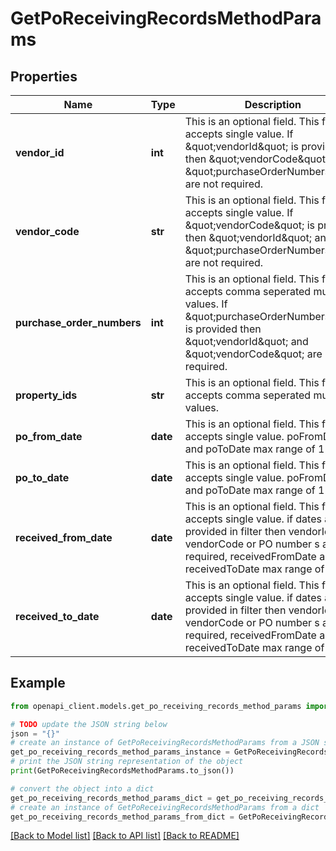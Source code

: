 # GetPoReceivingRecordsMethodParams


## Properties

Name | Type | Description | Notes
------------ | ------------- | ------------- | -------------
**vendor_id** | **int** | This is an optional field. This field accepts single value. If \&quot;vendorId\&quot; is provided then \&quot;vendorCode\&quot; and \&quot;purchaseOrderNumbers\&quot; are not required. | [optional] 
**vendor_code** | **str** |   This is an optional field. This field accepts single value. If \&quot;vendorCode\&quot; is provided then \&quot;vendorId\&quot; and \&quot;purchaseOrderNumbers\&quot; are not required. | [optional] 
**purchase_order_numbers** | **int** | This is an optional field. This field accepts comma seperated multiple values. If \&quot;purchaseOrderNumbers\&quot; is provided then \&quot;vendorId\&quot; and \&quot;vendorCode\&quot; are not required. | [optional] 
**property_ids** | **str** |   This is an optional field. This field accepts comma seperated multiple values. | [optional] 
**po_from_date** | **date** | This is an optional field. This field accepts single value. poFromDate and poToDate max range of 1 year | [optional] 
**po_to_date** | **date** | This is an optional field. This field accepts single value. poFromDate and poToDate max range of 1 year | [optional] 
**received_from_date** | **date** | This is an optional field. This field accepts single value. if dates are provided in filter then vendorId, vendorCode or PO number s are not required, receivedFromDate and receivedToDate max range of 1 year | [optional] 
**received_to_date** | **date** | This is an optional field. This field accepts single value. if dates are provided in filter then vendorId, vendorCode or PO number s are not required, receivedFromDate and receivedToDate max range of 1 year | [optional] 

## Example

```python
from openapi_client.models.get_po_receiving_records_method_params import GetPoReceivingRecordsMethodParams

# TODO update the JSON string below
json = "{}"
# create an instance of GetPoReceivingRecordsMethodParams from a JSON string
get_po_receiving_records_method_params_instance = GetPoReceivingRecordsMethodParams.from_json(json)
# print the JSON string representation of the object
print(GetPoReceivingRecordsMethodParams.to_json())

# convert the object into a dict
get_po_receiving_records_method_params_dict = get_po_receiving_records_method_params_instance.to_dict()
# create an instance of GetPoReceivingRecordsMethodParams from a dict
get_po_receiving_records_method_params_from_dict = GetPoReceivingRecordsMethodParams.from_dict(get_po_receiving_records_method_params_dict)
```
[[Back to Model list]](../README.md#documentation-for-models) [[Back to API list]](../README.md#documentation-for-api-endpoints) [[Back to README]](../README.md)


